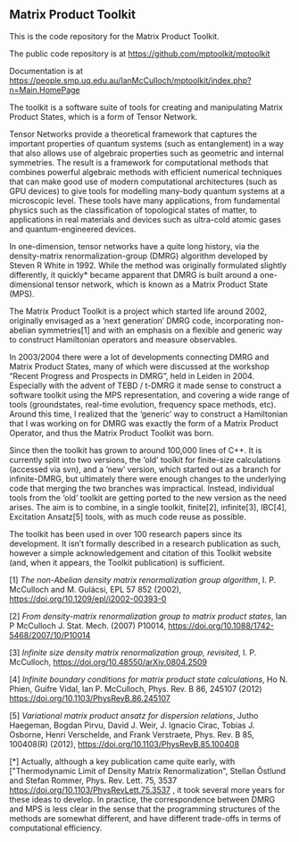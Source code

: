 ## Matrix Product Toolkit

This is the code repository for the Matrix Product Toolkit.

The public code repository is at https://github.com/mptoolkit/mptoolkit

Documentation is at https://people.smp.uq.edu.au/IanMcCulloch/mptoolkit/index.php?n=Main.HomePage

The toolkit is a software suite of tools for creating and manipulating Matrix Product States, which is a form of Tensor Network.

Tensor Networks provide a theoretical framework that captures the important properties of quantum systems (such as entanglement) in a way that also allows use of algebraic properties such as geometric and internal symmetries. The result is a framework for computational methods that combines powerful algebraic methods with efficient numerical techniques that can make good use of modern computational architectures (such as GPU devices) to give tools for modelling many-body quantum systems at a microscopic level. These tools have many applications, from fundamental physics such as the classification of topological states of matter, to applications in real materials and devices such as ultra-cold atomic gases and quantum-engineered devices.

In one-dimension, tensor networks have a quite long history, via the density-matrix renormalization-group (DMRG) algorithm developed by Steven R White in 1992. While the method was originally formulated slightly differently, it quickly* became apparent that DMRG is built around a one-dimensional tensor network, which is known as a Matrix Product State (MPS).

The Matrix Product Toolkit is a project which started life around 2002, originally envisaged as a ‘next generation’ DMRG code, incorporating non-abelian symmetries[1] and with an emphasis on a flexible and generic way to construct Hamiltonian operators and measure observables.

In 2003/2004 there were a lot of developments connecting DMRG and Matrix Product States, many of which were discussed at the workshop “Recent Progress and Prospects in DMRG”, held in Leiden in 2004. Especially with the advent of TEBD / t-DMRG it made sense to construct a software toolkit using the MPS representation, and covering a wide range of tools (groundstates, real-time evolution, frequency space methods, etc). Around this time, I realized that the ‘generic’ way to construct a Hamiltonian that I was working on for DMRG was exactly the form of a Matrix Product Operator, and thus the Matrix Product Toolkit was born.

Since then the toolkit has grown to around 100,000 lines of C++. It is currently split into two versions, the ‘old’ toolkit for finite-size calculations (accessed via svn), and a ‘new’ version, which started out as a branch for infinite-DMRG, but ultimately there were enough changes to the underlying code that merging the two branches was impractical. Instead, individual tools from the ‘old’ toolkit are getting ported to the new version as the need arises. The aim is to combine, in a single toolkit, finite[2], infinite[3], IBC[4], Excitation Ansatz[5] tools, with as much code reuse as possible.

The toolkit has been used in over 100 research papers since its development. It isn’t formally described in a research publication as such, however a simple acknowledgement and citation of this Toolkit website (and, when it appears, the Toolkit publication) is sufficient.

[1] *The non-Abelian density matrix renormalization group algorithm*, I. P. McCulloch and M. Gulácsi, EPL 57 852 (2002), https://doi.org/10.1209/epl/i2002-00393-0

[2] *From density-matrix renormalization group to matrix product states*, Ian P McCulloch J. Stat. Mech. (2007) P10014, https://doi.org/10.1088/1742-5468/2007/10/P10014

[3] *Infinite size density matrix renormalization group, revisited*, I. P. McCulloch, https://doi.org/10.48550/arXiv.0804.2509

[4] *Infinite boundary conditions for matrix product state calculations*, Ho N. Phien, Guifre Vidal, Ian P. McCulloch, Phys. Rev. B 86, 245107 (2012)  https://doi.org/10.1103/PhysRevB.86.245107

[5] *Variational matrix product ansatz for dispersion relations*, Jutho Haegeman, Bogdan Pirvu, David J. Weir, J. Ignacio Cirac, Tobias J. Osborne, Henri Verschelde, and Frank Verstraete, Phys. Rev. B 85, 100408(R) (2012), https://doi.org/10.1103/PhysRevB.85.100408

[*] Actually, although a key publication came quite early, with ["Thermodynamic Limit of Density Matrix Renormalization", Stellan Östlund and Stefan Rommer, Phys. Rev. Lett. 75, 3537 https://doi.org/10.1103/PhysRevLett.75.3537 , it took several more years for these ideas to develop. In practice, the correspondence between DMRG and MPS is less clear in the sense that the programming structures of the methods are somewhat different, and have different trade-offs in terms of computational efficiency.
